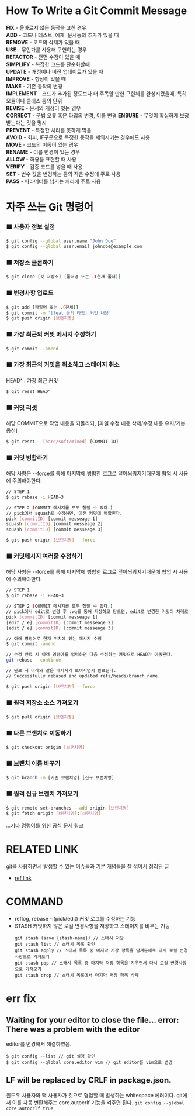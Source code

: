 How To Write a Git Commit Message
===
**FIX** - 올바르지 않은 동작을 고친 경우  
**ADD** - 코드나 테스트, 예제, 문서등의 추가가 있을 때  
**REMOVE** - 코드의 삭제가 있을 때  
**USE** - 무언가를 사용해 구현하는 경우  
**REFACTOR** - 전면 수정이 있을 때  
**SIMPLIFY** - 복잡한 코드를 단순화할때  
**UPDATE** - 개정이나 버전 업데이트가 있을 때  
**IMPROVE** - 향상이 있을 때  
**MAKE** - 기존 동작의 변경  
**IMPLEMENT** - 코드가 추가된 정도보다 더 주목할 만한 구현체를 완성시켰을때, 특히 모듈이나 클래스 등의 단위  
**REVISE** - 문서의 개정이 잇는 경우  
**CORRECT** - 문법 오류 혹은 타입의 변경, 이름 변경 
**ENSURE** - 무엇이 확실하게 보장받는다는 것을 명시   
**PREVENT** - 특정한 처리를 못하게 막음  
**AVOID** - 회피, IF구문으로 특정한 동작을 제외시키는 경우에도 사용  
**MOVE** - 코드의 이동이 있는 경우  
**RENAME** - 이름 변경이 있는 경우  
**ALLOW** - 허용을 표현할 때 사용  
**VERIFY** - 검증 코드를 넣을 때 사용  
**SET** - 변수 값을 변경하는 등의 작은 수정에 주로 사용  
**PASS** - 파라메터를 넘기는 처리에 주로 사용

자주 쓰는 Git 명령어
===

### 🟧 사용자 정보 설정
```bash
$ git config --global user.name "John Doe"
$ git config --global user.email johndoe@example.com
```

### 🟧 저장소 클론하기
```bash
$ git clone [깃 저장소] [폴더명 또는 .(현재 폴더)]
```
### 🟧 변경사항 업로드
```bash
$ git add [파일명 또는 .(전체)]
$ git commit -m '[feat 등의 타입] 커밋 내용'
$ git push origin [브랜치명]
```
### 🟧 가장 최근의 커밋 메시지 수정하기
```bash
$ git commit --amend
```
### 🟧 가장 최근의 커밋을 취소하고 스테이지 취소  
HEAD^ : 가장 최근 커밋
```bash
$ git reset HEAD^
```
### 🟧 커밋 리셋
해당 COMMIT으로 작업 내용을 되돌리되, [파일 수정 내용 삭제/수정 내용 유지/기본 옵션]
```bash
$ git reset --[hard/soft/mixed] [COMMIT ID]
```
### 🟧 커밋 병합하기
해당 사항은 --force를 통해 마지막에 병합한 로그로 덮어씌워지기때문에 협업 시 사용에 주의해야한다.
```bash
// STEP 1
$ git rebase -i HEAD~3

// STEP 2 (COMMIT 메시지를 모두 합칠 수 있다.)
// pick에서 squash로 수정하면, 이전 커밋에 병합된다.
pick [commitID] [commit messeage 1]
squash [commitID] [commit messeage 2] 
squash [commitID] [commit messeage 3]

$ git push origin [브랜치명] --force 
```

### 🟧 커밋메시지 여러줄 수정하기
해당 사항은 --force를 통해 마지막에 병합한 로그로 덮어씌워지기때문에 협업 시 사용에 주의해야한다.
```bash
// STEP 1
$ git rebase -i HEAD~3

// STEP 2 (COMMIT 메시지를 모두 합칠 수 있다.)
// pick에서 edit로 변경 후 :wq를 통해 저장하고 닫으면, edit로 변경한 커밋이 차례로 보여진다.
pick [commitID] [commit messeage 1]
[edit / e] [commitID] [commit messeage 2]
[edit / e] [commitID] [commit messeage 3]

// 아래 명령어로 현재 위치에 있는 메시지 수정
$ git commit -amend

// 수정 완료 시 아래 명령어를 입력하면 다음 수정하는 커밋으로 HEAD가 이동된다.
git rebase --continue

// 완료 시 아래와 같은 메시지가 보여지면서 완료된다.
// Successfully rebased and updated refs/heads/branch_name.

$ git push origin [브랜치명] --force 
```

### 🟧 원격 저장소 소스 가져오기
```bash
$ git pull origin [브랜치명]
```

### 🟧 다른 브랜치로 이동하기
```bash
$ git checkout origin [브랜치명]
```

### 🟧 브랜치 이름 바꾸기
```bash
$ git branch -m [기존 브랜치명] [신규 브랜치명]
```

### 🟧 원격 신규 브랜치 가져오기
```bash
$ git remote set-branches --add origin [브랜치명]
$ git fetch origin [브랜치명]:[브랜치명]
```
...[기타 명령어를 위한 공식 문서 링크](https://git-scm.com/doc)
# RELATED LINK
  git을 사용하면서 발생할 수 있는 이슈들과 기본 개념들을 잘 섞어서 정리된 글
   + [ref link](https://parksb.github.io/article/28.html)
# COMMAND
   + reflog, rebase -i(pick/edit)
     커밋 로그를 수정하는 기능
   + STASH
     커밋하지 않은 로컬 변경사항을 저장하고 스테이지를 비우는 기능
     ```
     git stash (save {stash-name}) // 스태시 저장
     git stash list // 스태시 목록 확인
     git stash apply // 스태시 목록 중 마지막 저장 항목을 남겨둔채로 다시 로컬 변경사항으로 가져오기
     git stash pop // 스태시 목록 중 마지막 저장 항목을 지우면서 다시 로컬 변경사항으로 가져오기
     git stash drop // 스태시 목록에서 마지막 저장 항목 삭제
     ```

# err fix
   ## Waiting for your editor to close the file... error: There was a problem with the editor
   editor를 변경해서 해결하였음.
   ```
   $ git config --list // git 설정 확인
   $ git config --global core.editor vim // git editor를 vim으로 변경 
   ```
   ## LF will be replaced by CRLF in package.json.
   윈도우 사용자와 맥 사용자가 깃으로 협업할 때 발생하는 whitespace 에러이다.
   git에서 이를 자동 변환해주는 core.autocrlf 기능을 켜주면 된다.
   `git config --global core.autocrlf true`
